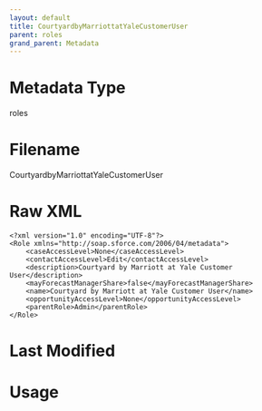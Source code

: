 ```yaml
---
layout: default
title: CourtyardbyMarriottatYaleCustomerUser
parent: roles
grand_parent: Metadata
---
```

# Metadata Type
roles


# Filename 
CourtyardbyMarriottatYaleCustomerUser


# Raw XML
```
<?xml version="1.0" encoding="UTF-8"?>
<Role xmlns="http://soap.sforce.com/2006/04/metadata">
    <caseAccessLevel>None</caseAccessLevel>
    <contactAccessLevel>Edit</contactAccessLevel>
    <description>Courtyard by Marriott at Yale Customer User</description>
    <mayForecastManagerShare>false</mayForecastManagerShare>
    <name>Courtyard by Marriott at Yale Customer User</name>
    <opportunityAccessLevel>None</opportunityAccessLevel>
    <parentRole>Admin</parentRole>
</Role>
```


# Last Modified


# Usage
